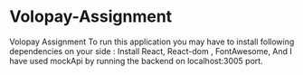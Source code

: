 # Volopay-Assignment
Volopay Assignment
To run this application you may have to install following dependencies on your side :
Install React, React-dom , FontAwesome, And I have used mockApi by running the backend on localhost:3005 port.
